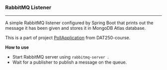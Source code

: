 ### RabbitMQ Listener 
____

A simple RabbitMQ listener configured by Spring Boot that prints out the message it has been given and stores it in MongoDB Atlas database.

This is a part of project [PollApplication](https://github.com/chris2402/PollApplication) from DAT250-course. 


**How to use**
* Start RabbitMQ server using ``rabbitmq-server ``.    
* Wait for a publisher to publish a message on the queue.

